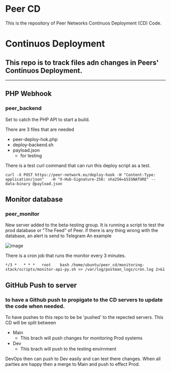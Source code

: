 # Peer CD  
This is the repository of Peer Networks Continuos Deployment (CD) Code.  


# Continuos Deployment

## This repo is to track files adn changes in Peers' Continuos Deployment.

---

## PHP Webhook
### peer_backend
Set to catch the PHP API to start a build.

There are 3 files that are needed
* peer-deploy-hok.php
* deploy-backend.sh
* payload.json
  * for testing

There is a test curl command that can run this deploy script as a test.

```
curl -X POST https://peer-network.eu/deploy-hook -H "Content-Type: application/json"   -H "X-Hub-Signature-256: sha256=$SIGNATURE" --data-binary @payload.json
```

## Monitor database
### peer_monitor

New server added to the beta-testing group.
It is running a script to test the prod database or "The Feed" of Peer.
if there is any thing wrong with the database, an alert is send to Telegram
An example

![image](https://github.com/user-attachments/assets/3ce8670f-7e94-4936-b634-0cc304cb5f35)


There is a cron job that runs the monitor every 3 minutes.

```
*/3 *   * * *   root    bash /home/ubuntu/peer_cd/monitoring-stack/scripts/monitor-api-py.sh >> /var/log/postman_logs/cron.log 2>&1
```

## GitHub Push to server
### to have a Github push to propigate to the CD servers to update the code when needed.

To have pushes to this repo to be be 'pushed' to the repected servers.
This CD will be split between
* Main
  * This brach will push changes for monitoring Prod systems
* Dev
  * This brach will push to the testing envirnment

DevOps then can push to Dev easily and can test there changes.  When all parties are happy then a merge to Main and push to effect Prod.


